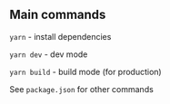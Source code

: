 ## Main commands

`yarn` - install dependencies

`yarn dev` - dev mode

`yarn build` - build mode (for production)

See `package.json` for other commands
